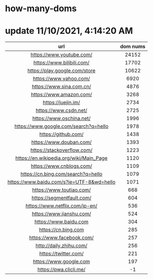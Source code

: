 # how-many-doms

# update 11/10/2021, 4:14:20 AM

url | dom nums
:-: | :-:
https://www.youtube.com/ | 24152
https://www.bilibili.com/ | 17702
https://play.google.com/store | 10622
https://www.yahoo.com/ | 6920
https://www.sina.com.cn/ | 4876
https://www.amazon.com/ | 3268
https://juejin.im/ | 2734
https://www.csdn.net/ | 2725
https://www.oschina.net/ | 1996
https://www.google.com/search?q=hello | 1978
https://github.com/ | 1438
https://www.douban.com/ | 1393
https://stackoverflow.com/ | 1223
https://en.wikipedia.org/wiki/Main_Page | 1120
https://www.cnblogs.com/ | 1109
https://cn.bing.com/search?q=hello | 1079
https://www.baidu.com/s?ie=UTF-8&wd=hello | 1071
https://www.toutiao.com/ | 668
https://segmentfault.com/ | 604
https://www.netflix.com/jp-en/ | 536
https://www.jianshu.com/ | 524
https://www.baidu.com | 304
https://cn.bing.com | 285
https://www.facebook.com/ | 257
http://daily.zhihu.com/ | 256
https://twitter.com/ | 221
https://www.google.com | 197
https://pwa.clicli.me/ | -1
